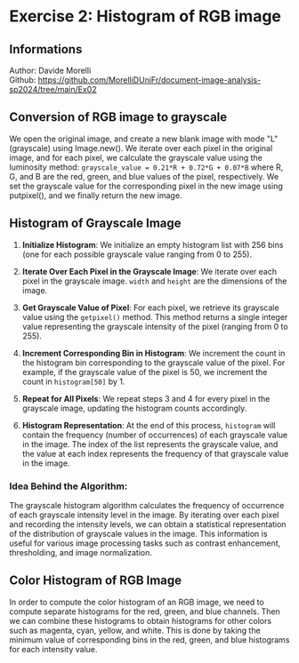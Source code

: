 # Exercise 2: Histogram of RGB image

## Informations 
Author: Davide Morelli \
Github: https://github.com/MorelliDUniFr/document-image-analysis-sp2024/tree/main/Ex02

## Conversion of RGB image to grayscale
We open the original image, and create a new blank image with mode "L" (grayscale) using Image.new().
We iterate over each pixel in the original image, and for each pixel, we calculate the grayscale value using the luminosity method: 
`grayscale_value = 0.21*R + 0.72*G + 0.07*B`
where R, G, and B are the red, green, and blue values of the pixel, respectively.
We set the grayscale value for the corresponding pixel in the new image using putpixel(), and we finally return the new image.

## Histogram of Grayscale Image
1. **Initialize Histogram**:
   We initialize an empty histogram list with 256 bins (one for each possible grayscale value ranging from 0 to 255).

2. **Iterate Over Each Pixel in the Grayscale Image**:
   We iterate over each pixel in the grayscale image. `width` and `height` are the dimensions of the image.

3. **Get Grayscale Value of Pixel**:
   For each pixel, we retrieve its grayscale value using the `getpixel()` method. This method returns a single integer 
   value representing the grayscale intensity of the pixel (ranging from 0 to 255).

4. **Increment Corresponding Bin in Histogram**:
   We increment the count in the histogram bin corresponding to the grayscale value of the pixel. For example, if the 
   grayscale value of the pixel is 50, we increment the count in `histogram[50]` by 1.

5. **Repeat for All Pixels**:
   We repeat steps 3 and 4 for every pixel in the grayscale image, updating the histogram counts accordingly.

6. **Histogram Representation**:
   At the end of this process, `histogram` will contain the frequency (number of occurrences) of each grayscale value in 
   the image. The index of the list represents the grayscale value, and the value at each index represents the frequency 
   of that grayscale value in the image.

### Idea Behind the Algorithm:
The grayscale histogram algorithm calculates the frequency of occurrence of each grayscale intensity level in the image.
By iterating over each pixel and recording the intensity levels, we can obtain a statistical representation of the 
distribution of grayscale values in the image. This information is useful for various image processing tasks such as 
contrast enhancement, thresholding, and image normalization.

## Color Histogram of RGB Image
In order to compute the color histogram of an RGB image, we need to compute separate histograms for the red, green, and blue channels.
Then we can combine these histograms to obtain histograms for other colors such as magenta, cyan, yellow, and white.
This is done by taking the minimum value of corresponding bins in the red, green, and blue histograms for each intensity value.